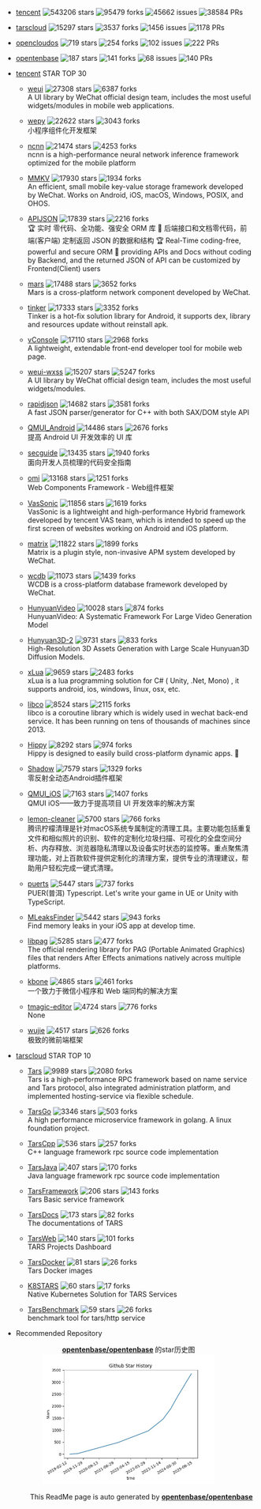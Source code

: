 
+ [tencent](https://github.com/tencent)
![543206 stars](https://img.shields.io/badge/Stars-543206-green)
![95479 forks](https://img.shields.io/badge/Forks-95479-green)
![45662 issues](https://img.shields.io/badge/Issues-45662-green)
![38584 PRs](https://img.shields.io/badge/PRs-38584-green)

+ [tarscloud](https://github.com/tarscloud)
![15297 stars](https://img.shields.io/badge/Stars-15297-green)
![3537 forks](https://img.shields.io/badge/Forks-3537-green)
![1456 issues](https://img.shields.io/badge/Issues-1456-green)
![1178 PRs](https://img.shields.io/badge/PRs-1178-green)

+ [opencloudos](https://github.com/opencloudos)
![719 stars](https://img.shields.io/badge/Stars-719-green)
![254 forks](https://img.shields.io/badge/Forks-254-green)
![102 issues](https://img.shields.io/badge/Issues-102-green)
![222 PRs](https://img.shields.io/badge/PRs-222-green)

+ [opentenbase](https://github.com/opentenbase)
![187 stars](https://img.shields.io/badge/Stars-187-green)
![141 forks](https://img.shields.io/badge/Forks-141-green)
![68 issues](https://img.shields.io/badge/Issues-68-green)
![140 PRs](https://img.shields.io/badge/PRs-140-green)



+ [tencent](https://github.com/tencent) STAR TOP 30
    
    + [weui](https://github.com/tencent/weui) 
    ![27308 stars](https://img.shields.io/badge/Stars-27308-green)
    ![6387 forks](https://img.shields.io/badge/Forks-6387-green)  
    A UI library by WeChat official design team, includes the most useful widgets/modules in mobile web applications.
    
    + [wepy](https://github.com/tencent/wepy) 
    ![22622 stars](https://img.shields.io/badge/Stars-22622-green)
    ![3043 forks](https://img.shields.io/badge/Forks-3043-green)  
    小程序组件化开发框架
    
    + [ncnn](https://github.com/tencent/ncnn) 
    ![21474 stars](https://img.shields.io/badge/Stars-21474-green)
    ![4253 forks](https://img.shields.io/badge/Forks-4253-green)  
    ncnn is a high-performance neural network inference framework optimized for the mobile platform
    
    + [MMKV](https://github.com/tencent/MMKV) 
    ![17930 stars](https://img.shields.io/badge/Stars-17930-green)
    ![1934 forks](https://img.shields.io/badge/Forks-1934-green)  
    An efficient, small mobile key-value storage framework developed by WeChat. Works on Android, iOS, macOS, Windows, POSIX, and OHOS.
    
    + [APIJSON](https://github.com/tencent/APIJSON) 
    ![17839 stars](https://img.shields.io/badge/Stars-17839-green)
    ![2216 forks](https://img.shields.io/badge/Forks-2216-green)  
    🏆 实时 零代码、全功能、强安全 ORM 库 🚀 后端接口和文档零代码，前端(客户端) 定制返回 JSON 的数据和结构 🏆 Real-Time coding-free, powerful and secure ORM 🚀  providing APIs and Docs without coding by Backend, and the returned JSON of API can be customized by Frontend(Client) users
    
    + [mars](https://github.com/tencent/mars) 
    ![17488 stars](https://img.shields.io/badge/Stars-17488-green)
    ![3652 forks](https://img.shields.io/badge/Forks-3652-green)  
    Mars is a cross-platform network component  developed by WeChat.
    
    + [tinker](https://github.com/tencent/tinker) 
    ![17333 stars](https://img.shields.io/badge/Stars-17333-green)
    ![3352 forks](https://img.shields.io/badge/Forks-3352-green)  
    Tinker is a hot-fix solution library for Android, it supports dex, library and resources update without reinstall apk.
    
    + [vConsole](https://github.com/tencent/vConsole) 
    ![17110 stars](https://img.shields.io/badge/Stars-17110-green)
    ![2968 forks](https://img.shields.io/badge/Forks-2968-green)  
    A lightweight, extendable front-end developer tool for mobile web page.
    
    + [weui-wxss](https://github.com/tencent/weui-wxss) 
    ![15207 stars](https://img.shields.io/badge/Stars-15207-green)
    ![5247 forks](https://img.shields.io/badge/Forks-5247-green)  
    A UI library by WeChat official design team, includes the most useful widgets/modules.
    
    + [rapidjson](https://github.com/tencent/rapidjson) 
    ![14682 stars](https://img.shields.io/badge/Stars-14682-green)
    ![3581 forks](https://img.shields.io/badge/Forks-3581-green)  
    A fast JSON parser/generator for C++ with both SAX/DOM style API
    
    + [QMUI_Android](https://github.com/tencent/QMUI_Android) 
    ![14486 stars](https://img.shields.io/badge/Stars-14486-green)
    ![2676 forks](https://img.shields.io/badge/Forks-2676-green)  
    提高 Android UI 开发效率的 UI 库
    
    + [secguide](https://github.com/tencent/secguide) 
    ![13435 stars](https://img.shields.io/badge/Stars-13435-green)
    ![1940 forks](https://img.shields.io/badge/Forks-1940-green)  
    面向开发人员梳理的代码安全指南
    
    + [omi](https://github.com/tencent/omi) 
    ![13168 stars](https://img.shields.io/badge/Stars-13168-green)
    ![1251 forks](https://img.shields.io/badge/Forks-1251-green)  
    Web Components Framework - Web组件框架
    
    + [VasSonic](https://github.com/tencent/VasSonic) 
    ![11856 stars](https://img.shields.io/badge/Stars-11856-green)
    ![1619 forks](https://img.shields.io/badge/Forks-1619-green)  
    VasSonic is a lightweight and high-performance Hybrid framework developed by tencent VAS team, which is intended to speed up the first screen of websites working on Android and iOS platform. 
    
    + [matrix](https://github.com/tencent/matrix) 
    ![11822 stars](https://img.shields.io/badge/Stars-11822-green)
    ![1899 forks](https://img.shields.io/badge/Forks-1899-green)  
    Matrix is a plugin style, non-invasive APM system developed by WeChat.
    
    + [wcdb](https://github.com/tencent/wcdb) 
    ![11073 stars](https://img.shields.io/badge/Stars-11073-green)
    ![1439 forks](https://img.shields.io/badge/Forks-1439-green)  
    WCDB is a cross-platform database framework developed by WeChat.
    
    + [HunyuanVideo](https://github.com/tencent/HunyuanVideo) 
    ![10028 stars](https://img.shields.io/badge/Stars-10028-green)
    ![874 forks](https://img.shields.io/badge/Forks-874-green)  
    HunyuanVideo: A Systematic Framework For Large Video Generation Model
    
    + [Hunyuan3D-2](https://github.com/tencent/Hunyuan3D-2) 
    ![9731 stars](https://img.shields.io/badge/Stars-9731-green)
    ![833 forks](https://img.shields.io/badge/Forks-833-green)  
    High-Resolution 3D Assets Generation with Large Scale Hunyuan3D Diffusion Models.
    
    + [xLua](https://github.com/tencent/xLua) 
    ![9659 stars](https://img.shields.io/badge/Stars-9659-green)
    ![2483 forks](https://img.shields.io/badge/Forks-2483-green)  
    xLua is a lua programming solution for  C# ( Unity, .Net, Mono) , it supports android, ios, windows, linux, osx, etc.
    
    + [libco](https://github.com/tencent/libco) 
    ![8524 stars](https://img.shields.io/badge/Stars-8524-green)
    ![2115 forks](https://img.shields.io/badge/Forks-2115-green)  
    libco is a coroutine library which is widely used in wechat  back-end service. It has been running on tens of thousands of machines since 2013.
    
    + [Hippy](https://github.com/tencent/Hippy) 
    ![8292 stars](https://img.shields.io/badge/Stars-8292-green)
    ![974 forks](https://img.shields.io/badge/Forks-974-green)  
    Hippy is designed to easily build cross-platform dynamic apps. 👏
    
    + [Shadow](https://github.com/tencent/Shadow) 
    ![7579 stars](https://img.shields.io/badge/Stars-7579-green)
    ![1329 forks](https://img.shields.io/badge/Forks-1329-green)  
    零反射全动态Android插件框架
    
    + [QMUI_iOS](https://github.com/tencent/QMUI_iOS) 
    ![7163 stars](https://img.shields.io/badge/Stars-7163-green)
    ![1407 forks](https://img.shields.io/badge/Forks-1407-green)  
    QMUI iOS——致力于提高项目 UI 开发效率的解决方案
    
    + [lemon-cleaner](https://github.com/tencent/lemon-cleaner) 
    ![5700 stars](https://img.shields.io/badge/Stars-5700-green)
    ![766 forks](https://img.shields.io/badge/Forks-766-green)  
    腾讯柠檬清理是针对macOS系统专属制定的清理工具。主要功能包括重复文件和相似照片的识别、软件的定制化垃圾扫描、可视化的全盘空间分析、内存释放、浏览器隐私清理以及设备实时状态的监控等。重点聚焦清理功能，对上百款软件提供定制化的清理方案，提供专业的清理建议，帮助用户轻松完成一键式清理。
    
    + [puerts](https://github.com/tencent/puerts) 
    ![5447 stars](https://img.shields.io/badge/Stars-5447-green)
    ![737 forks](https://img.shields.io/badge/Forks-737-green)  
    PUER(普洱) Typescript. Let's write your game in UE or Unity with TypeScript.
    
    + [MLeaksFinder](https://github.com/tencent/MLeaksFinder) 
    ![5442 stars](https://img.shields.io/badge/Stars-5442-green)
    ![943 forks](https://img.shields.io/badge/Forks-943-green)  
    Find memory leaks in your iOS app at develop time.
    
    + [libpag](https://github.com/tencent/libpag) 
    ![5285 stars](https://img.shields.io/badge/Stars-5285-green)
    ![477 forks](https://img.shields.io/badge/Forks-477-green)  
    The official rendering library for PAG (Portable Animated Graphics) files that renders After Effects animations natively across multiple platforms.
    
    + [kbone](https://github.com/tencent/kbone) 
    ![4865 stars](https://img.shields.io/badge/Stars-4865-green)
    ![461 forks](https://img.shields.io/badge/Forks-461-green)  
    一个致力于微信小程序和 Web 端同构的解决方案
    
    + [tmagic-editor](https://github.com/tencent/tmagic-editor) 
    ![4724 stars](https://img.shields.io/badge/Stars-4724-green)
    ![776 forks](https://img.shields.io/badge/Forks-776-green)  
    None
    
    + [wujie](https://github.com/tencent/wujie) 
    ![4517 stars](https://img.shields.io/badge/Stars-4517-green)
    ![626 forks](https://img.shields.io/badge/Forks-626-green)  
    极致的微前端框架
    

+ [tarscloud](https://github.com/tarscloud) STAR TOP 10
    
    + [Tars](https://github.com/tarscloud/Tars) 
    ![9989 stars](https://img.shields.io/badge/Stars-9989-green)
    ![2080 forks](https://img.shields.io/badge/Forks-2080-green)  
    Tars is a high-performance RPC framework based on name service and Tars protocol, also integrated administration platform, and implemented hosting-service via flexible schedule.
    
    + [TarsGo](https://github.com/tarscloud/TarsGo) 
    ![3346 stars](https://img.shields.io/badge/Stars-3346-green)
    ![503 forks](https://img.shields.io/badge/Forks-503-green)  
    A  high performance microservice  framework  in golang. A linux foundation project.
    
    + [TarsCpp](https://github.com/tarscloud/TarsCpp) 
    ![536 stars](https://img.shields.io/badge/Stars-536-green)
    ![257 forks](https://img.shields.io/badge/Forks-257-green)  
    C++ language framework rpc source code implementation
    
    + [TarsJava](https://github.com/tarscloud/TarsJava) 
    ![407 stars](https://img.shields.io/badge/Stars-407-green)
    ![170 forks](https://img.shields.io/badge/Forks-170-green)  
    Java language framework rpc source code implementation
    
    + [TarsFramework](https://github.com/tarscloud/TarsFramework) 
    ![206 stars](https://img.shields.io/badge/Stars-206-green)
    ![143 forks](https://img.shields.io/badge/Forks-143-green)  
    Tars Basic service framework
    
    + [TarsDocs](https://github.com/tarscloud/TarsDocs) 
    ![173 stars](https://img.shields.io/badge/Stars-173-green)
    ![82 forks](https://img.shields.io/badge/Forks-82-green)  
    The documentations of TARS
    
    + [TarsWeb](https://github.com/tarscloud/TarsWeb) 
    ![140 stars](https://img.shields.io/badge/Stars-140-green)
    ![101 forks](https://img.shields.io/badge/Forks-101-green)  
    TARS Projects Dashboard
    
    + [TarsDocker](https://github.com/tarscloud/TarsDocker) 
    ![81 stars](https://img.shields.io/badge/Stars-81-green)
    ![26 forks](https://img.shields.io/badge/Forks-26-green)  
    Tars Docker  images
    
    + [K8STARS](https://github.com/tarscloud/K8STARS) 
    ![60 stars](https://img.shields.io/badge/Stars-60-green)
    ![17 forks](https://img.shields.io/badge/Forks-17-green)  
    Native Kubernetes  Solution for TARS Services
    
    + [TarsBenchmark](https://github.com/tarscloud/TarsBenchmark) 
    ![59 stars](https://img.shields.io/badge/Stars-59-green)
    ![26 forks](https://img.shields.io/badge/Forks-26-green)  
    benchmark tool for tars/http service
    


+ Recommended Repository  
<p align="center">
      <strong>
        <a href="https://github.com/opentenbase/opentenbase" target="_blank">opentenbase/opentenbase</a>
      </strong>  的star历史图
  <br>
  <img src="https://raw.githubusercontent.com/ButterAndButterfly/GithubTools/master/data/stars_history.jpg" width="350px"></img>    
</p>

<p align="right">
      This ReadMe page is auto generated by 
      <strong>
        <a href="https://github.com/opentenbase/opentenbase" target="_blank">opentenbase/opentenbase</a><br>
      </strong>   
</p>